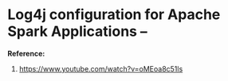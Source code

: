 # Log4j configuration for Apache Spark Applications – 



**Reference:**  
1. https://www.youtube.com/watch?v=oMEoa8c51ls

